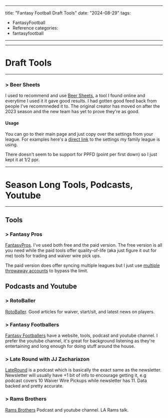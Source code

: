 

---
title: "Fantasy Football Draft Tools"
date: "2024-08-29"
tags:
  - FantasyFootball
  - Reference
categories:
  - fantasyfootball
---


*** 
# Draft Tools
*** 

### > Beer Sheets

I used to recommend and use [Beer Sheets](https://footballabsurdity.com/draft-sheet-form/), a tool I found online and everytime I used it it gave good results. I had gotten good feed back from people I've recommneded it to. The original creator has moved on after the 2023 season and the new team has yet to prove they're as good.

#### Usage

You can go to their main page and just copy over the settings from your league. For examples here's a [direct link](https://footballabsurdity.com/draft-sheet-form/?teams=14&bn=5&qb=1&rb=2&wr=2&rwt=2&patd=6&rutd=6&retd=6&payd=0.04&ruyd=0.1&reyd=0.1&int=-1.0&rec=0.5&fum=-2.0) to the settings my family league is using. 

There doesn't seem to be support for PPFD (point per first down) so I just kept it at 1/2 ppr. 

*** 

# Season Long Tools, Podcasts, Youtube

*** 

## Tools

### > Fantasy Pros

[FantasyPros](https://www.fantasypros.com/). I've used both free and the paid version. The free version is all you need while the paid tools offer quality-of-life (aka just figure it out for me) tools for trading and waiver wire pick ups. 

The paid version does offer syncing multiple leagues but I just use [multiple throwaway accounts](/posts/domainandemail) to bypass the limit. 

## Podcasts and Youtube

### > RotoBaller

[RotoBaller](https://www.rotoballer.com/nfl). Good articles for waiver, start/sit, and latest news on players.

### > Fantasy Footballers

[Fantasy Footballers](https://www.youtube.com/thefantasyfootballers) have a website, tools, podcast and youtube channel. I prefer the youtube channel, it's great for background listening as they're entertaining and long enough for doing stuff around the house. 

### > Late Round with JJ Zachariazon

[LateRound](https://lateround.com/#newsletter) is a podcast which is basically the exact same as the newsletter. Newsletter will usually have +1 bit of info to encourage getting it, e.g podcast covers 10 Waiver Wire Pickups while newsletter has 11. Data backed and pretty accurate. 

### > Rams Brothers

[Rams Brothers](https://www.youtube.com/channel/UCOfbL0Rk-DwcNPy-zFvy8nA) Podcast and youtube channel. LA Rams talk.
